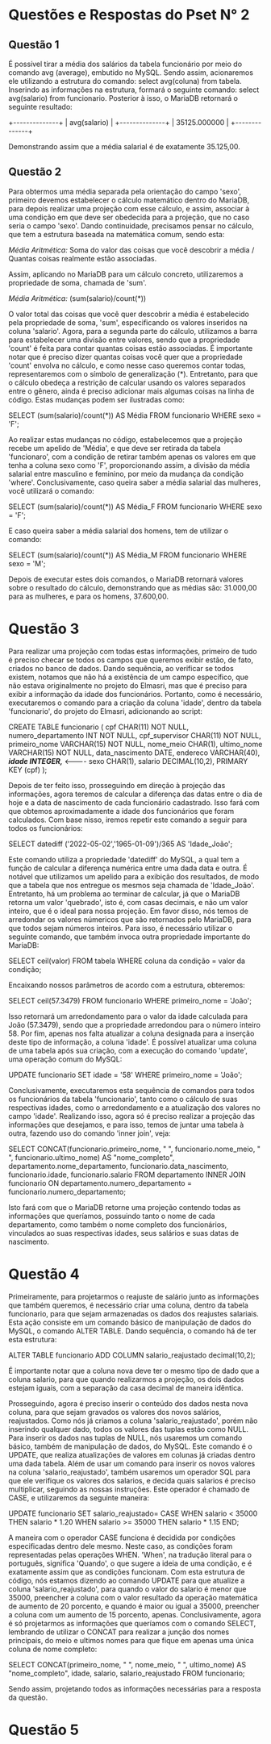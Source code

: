 # Questões e Respostas do Pset N° 2

## Questão 1

  É possível tirar a média dos salários da tabela funcionário por meio do comando avg (average), embutido no MySQL. Sendo assim, acionaremos ele utilizando a estrutura do comando: select avg(coluna) from tabela. Inserindo as informações na estrutura, formará o seguinte comando: select avg(salario) from funcionario. Posterior à isso, o MariaDB retornará o seguinte resultado: 
  
+--------------+
| avg(salario) |
+--------------+
| 35125.000000 |
+--------------+
  
  Demonstrando assim que a média salarial é de exatamente 35.125,00.
  
## Questão 2
  
  Para obtermos uma média separada pela orientação do campo 'sexo', primeiro devemos estabelecer o cálculo matemático dentro do MariaDB, para depois realizar uma projeção com esse cálculo, e assim, associar à uma condição em que deve ser obedecida para a projeção, que no caso seria o campo 'sexo'. Dando continuidade, precisamos pensar no cálculo, que tem a estrutura baseada na matemática comum, sendo esta:
  
  _Média Aritmética:_ Soma do valor das coisas que você descobrir a média / Quantas coisas realmente estão associadas.
  
  Assim, aplicando no MariaDB para um cálculo concreto, utilizaremos a propriedade de soma, chamada de 'sum'.
  
  _Média Aritmética:_ (sum(salario)/count(*))
  
  O valor total das coisas que você quer descobrir a média é estabelecido pela propriedade de soma, 'sum', especificando os valores inseridos na coluna 'salario'. Agora, para a segunda parte do cálculo, utilizamos a barra para estabelecer uma divisão entre valores, sendo que a propriedade 'count' é feita para contar quantas coisas estão associadas. É importante notar que é preciso dizer quantas coisas você quer que a propriedade 'count' envolva no cálculo, e como nesse caso queremos contar todas, representaremos com o símbolo de generalização (*). Entretanto, para que o cálculo obedeça a restrição de calcular usando os valores separados entre o gênero, ainda é preciso adicionar mais algumas coisas na linha de código. Estas mudanças podem ser ilustradas como:
  
  SELECT (sum(salario)/count(*)) AS Média FROM funcionario
  WHERE sexo = 'F';
  
  Ao realizar estas mudanças no código, estabelecemos que a projeção recebe um apelido de 'Média', e que deve ser retirada da tabela 'funcionaro', com a condição de retirar também apenas os valores em que tenha a coluna sexo como 'F', proporcionando assim, a divisão da média salarial entre masculino e feminino, por meio da mudança da condição 'where'. Conclusivamente, caso queira saber a média salarial das mulheres, você utilizará o comando:
  
  SELECT (sum(salario)/count(*)) AS Média_F FROM funcionario
  WHERE sexo = 'F';
  
  E caso queira saber a média salarial dos homens, tem de utilizar o comando:
  
  SELECT (sum(salario)/count(*)) AS Média_M FROM funcionario
  WHERE sexo = 'M';
  
  Depois de executar estes dois comandos, o MariaDB retornará valores sobre o resultado do cálculo, demonstrando que as médias são: 31.000,00 para as mulheres, e para os homens, 37.600,00.
  
# Questão 3

  Para realizar uma projeção com todas estas informações, primeiro de tudo é preciso checar se todos os campos que queremos exibir estão, de fato, criados no banco de dados. Dando sequência, ao verificar se todos existem, notamos que não há a existência de um campo específico, que não estava originalmente no projeto do Elmasri, mas que é preciso para exibir a informação da idade dos funcionários. Portanto, como é necessário, executaremos o comando para a criação da coluna 'idade', dentro da tabela 'funcionario', do projeto do Elmasri, adicionando ao script:
  
  CREATE TABLE funcionario (
                cpf CHAR(11) NOT NULL,
                numero_departamento INT NOT NULL,
                cpf_supervisor CHAR(11) NOT NULL,
                primeiro_nome VARCHAR(15) NOT NULL,
                nome_meio CHAR(1),
                ultimo_nome VARCHAR(15) NOT NULL,
                data_nascimento DATE,
                endereco VARCHAR(40),
                _**idade INTEGER,**_          <----
                sexo CHAR(1),
                salario DECIMAL(10,2),
                PRIMARY KEY (cpf)
  );                
                
   Depois de ter feito isso, prosseguindo em direção à projeção das informações, agora teremos de calcular a diferença das datas entre o dia de hoje e a data de nascimento de cada funcionário cadastrado. Isso fará com que obtemos aproximadamente a idade dos funcionários que foram calculados. Com base nisso, iremos repetir este comando a seguir para todos os funcionários:
   
   SELECT datediff ('2022-05-02','1965-01-09')/365 AS 'Idade_João';
   
   Este comando utiliza a propriedade 'datediff' do MySQL, a qual tem a função de calcular a diferença numérica entre uma dada data e outra. É notável que utilizamos um apelido para a exibição dos resultados, de modo que a tabela que nos entregue os mesmos seja chamada de 'Idade_João'. Entretanto, há um problema ao terminar de calcular, já que o MariaDB retorna um valor 'quebrado', isto é, com casas decimais, e não um valor inteiro, que é o ideal para nossa projeção. Em favor disso, nós temos de arredondar os valores númericos que são retornados pelo MariaDB, para que todos sejam números inteiros. Para isso, é necessário utilizar o seguinte comando, que também invoca outra propriedade importante do MariaDB:
   
   SELECT ceil(valor) FROM tabela WHERE coluna da condição = valor da condição;
   
   Encaixando nossos parâmetros de acordo com a estrutura, obteremos:
   
   SELECT ceil(57.3479) FROM funcionario WHERE primeiro_nome = 'João';
   
   Isso retornará um arredondamento para o valor da idade calculada para João (57.3479), sendo que a propriedade arredondou para o número inteiro 58. Por fim, apenas nos falta atualizar a coluna designada para a inserção deste tipo de informação, a coluna 'idade'. É possível atualizar uma coluna de uma tabela após sua criação, com a execução do comando 'update', uma operação comum do MySQL:
   
   UPDATE funcionario SET idade = '58' WHERE primeiro_nome = 'João';
   
   Conclusivamente, executaremos esta sequência de comandos para todos os funcionários da tabela 'funcionario', tanto como o cálculo de suas respectivas idades, como o arredondamento e a atualização dos valores no campo 'idade'. Realizando isso, agora só é preciso realizar a projeção das informações que desejamos, e para isso, temos de juntar uma tabela à outra, fazendo uso do comando 'inner join', veja:
   
   SELECT CONCAT(funcionario.primeiro_nome, " ", funcionario.nome_meio, " ", funcionario.ultimo_nome) AS "nome_completo", departamento.nome_departamento, funcionario.data_nascimento, funcionario.idade, funcionario.salario
FROM departamento 
INNER JOIN funcionario ON departamento.numero_departamento = funcionario.numero_departamento;

   Isto fará com que o MariaDB retorne uma projeção contendo todas as informações que queríamos, possuindo tanto o nome de cada departamento, como também o nome completo dos funcionários, vinculados ao suas respectivas idades, seus salários e suas datas de nascimento.
  
# Questão 4

   Primeiramente, para projetarmos o reajuste de salário junto as informações que também queremos, é necessário criar uma coluna, dentro da tabela funcionario, para que sejam armazenadas os dados dos reajustes salariais. Esta ação consiste em um comando básico de manipulação de dados do MySQL, o comando ALTER TABLE. Dando sequência, o comando há de ter esta estrutura:
 
   ALTER TABLE funcionario
   ADD COLUMN salario_reajustado decimal(10,2);
   
   É importante notar que a coluna nova deve ter o mesmo tipo de dado que a coluna salario, para que quando realizarmos a projeção, os dois dados estejam iguais, com a separação da casa decimal de maneira idêntica.
   
   Prosseguindo, agora é preciso inserir o conteúdo dos dados nesta nova coluna, para que sejam gravados os valores dos novos salários, reajustados. Como nós já criamos a coluna 'salario_reajustado', porém não inserindo qualquer dado, todos os valores das tuplas estão como NULL. Para inserir os dados nas tuplas de NULL, nós usaremos um comando básico, também de manipulação de dados, do MySQL. Este comando é o UPDATE, que realiza atualizações de valores em colunas já criadas dentro uma dada tabela. Além de usar um comando para inserir os novos valores na coluna 'salario_reajustado', também usaremos um operador SQL para que ele verifique os valores dos salarios, e decida quais salarios é preciso multiplicar, seguindo as nossas instruções. Este operador é chamado de CASE, e utilizaremos da seguinte maneira:
    
   UPDATE funcionario
   SET salario_reajustado=
   CASE WHEN salario < 35000 THEN salario * 1.20
   WHEN salario >= 35000 THEN salario * 1.15
   END;
   
   A maneira com o operador CASE funciona é decidida por condições especificadas dentro dele mesmo. Neste caso, as condições foram representadas pelas operações WHEN. 'When', na tradução literal para o português, significa 'Quando', o que sugere a ideia de uma condição, e é exatamente assim que as condições funcionam. Com esta estrutura de código, nós estamos dizendo ao comando UPDATE para que atualize a coluna 'salario_reajustado', para quando o valor do salario é menor que 35000, preencher a coluna com o valor resultado da operação matemática de aumento de 20 porcento, e quando é maior ou igual a 35000, preencher a coluna com um aumento de 15 porcento, apenas. Conclusivamente, agora é só projetarmos as informações que queríamos com o comando SELECT, lembrando de utilizar o CONCAT para realizar a junção dos nomes principais, do meio e ultimos nomes para que fique em apenas uma única coluna de nome completo:

   SELECT CONCAT(primeiro_nome, " ", nome_meio, " ", ultimo_nome) AS "nome_completo", idade, salario, salario_reajustado
   FROM funcionario;
   
   Sendo assim, projetando todos as informações necessárias para a resposta da questão.
   
   # Questão 5
   
   
